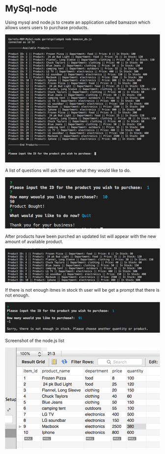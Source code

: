 # MySql-node

Using mysql and node.js to create an application called bamazon which allows users users to purchase products. 

![Screenshot](screenshots/productlist.png)

A list of questions will ask the user what they would like to do. 

![Screenshot](screenshots/question.png)

After products have been purched an updated list will appear with the new amount of available product. 

![Screenshot](screenshots/updatedlist.png)

If there is not enough itmes in stock th user will be get a prompt that there is not enough. 

![Screenshot](screenshots/nostock.png)


Screenshot of the node.js list

![Screenshot](screenshots/nodelist.png)







